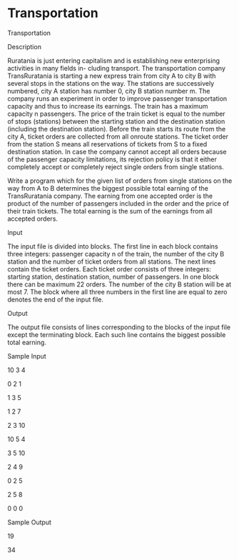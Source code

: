 # Transportation

Transportation

Description

Ruratania is just entering capitalism and is establishing new enterprising activities in many fields in- cluding transport. The transportation company TransRuratania is starting a new express train from city A to city B with several stops in the stations on the way. The stations are successively numbered, city A station has number 0, city B station number m. The company runs an experiment in order to improve passenger transportation capacity and thus to increase its earnings. The train has a maximum capacity n passengers. The price of the train ticket is equal to the number of stops (stations) between the starting station and the destination station (including the destination station). Before the train starts its route from the city A, ticket orders are collected from all onroute stations. The ticket order from the station S means all reservations of tickets from S to a fixed destination station. In case the company cannot accept all orders because of the passenger capacity limitations, its rejection policy is that it either completely accept or completely reject single orders from single stations. 

Write a program which for the given list of orders from single stations on the way from A to B determines the biggest possible total earning of the TransRuratania company. The earning from one accepted order is the product of the number of passengers included in the order and the price of their train tickets. The total earning is the sum of the earnings from all accepted orders. 



Input

The input file is divided into blocks. The first line in each block contains three integers: passenger capacity n of the train, the number of the city B station and the number of ticket orders from all stations. The next lines contain the ticket orders. Each ticket order consists of three integers: starting station, destination station, number of passengers. In one block there can be maximum 22 orders. The number of the city B station will be at most 7. The block where all three numbers in the first line are equal to zero denotes the end of the input file. 

Output

The output file consists of lines corresponding to the blocks of the input file except the terminating block. Each such line contains the biggest possible total earning. 

Sample Input

10 3 4

0 2 1

1 3 5

1 2 7

2 3 10

10 5 4

3 5 10

2 4 9

0 2 5

2 5 8

0 0 0


Sample Output

19

34

